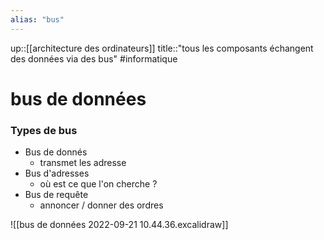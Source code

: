 ```yaml
---
alias: "bus"
---
```

up::[[architecture des ordinateurs]]
title::"tous les composants échangent des données via des bus"
#informatique 
# bus de données

### Types de bus
 - Bus de donnés
     - transmet les adresse
 - Bus d'adresses
     - où est ce que l'on cherche ?
 - Bus de requête
     - annoncer / donner des ordres

 ![[bus de données 2022-09-21 10.44.36.excalidraw]]